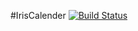 #IrisCalender [![Build Status](https://travis-ci.org/iriscalender/iriscalender-server.svg?branch=master)](https://travis-ci.org/iriscalender/iriscalender-server)
